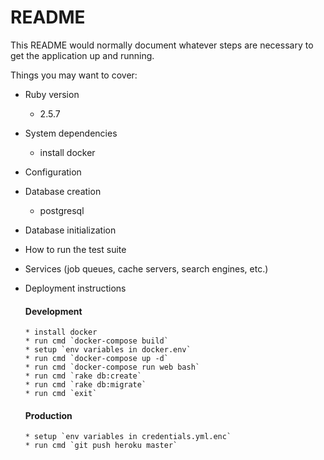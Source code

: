 # README

This README would normally document whatever steps are necessary to get the
application up and running.

Things you may want to cover:

* Ruby version
  * 2.5.7

* System dependencies
    * install docker

* Configuration

* Database creation
    * postgresql

* Database initialization

* How to run the test suite

* Services (job queues, cache servers, search engines, etc.)

* Deployment instructions
    #### Development
    ``` 
    * install docker
    * run cmd `docker-compose build`
    * setup `env variables in docker.env`
    * run cmd `docker-compose up -d`
    * run cmd `docker-compose run web bash`
    * run cmd `rake db:create`
    * run cmd `rake db:migrate`
    * run cmd `exit`
    ```
    #### Production
    ``` 
    * setup `env variables in credentials.yml.enc`
    * run cmd `git push heroku master`
    ```
